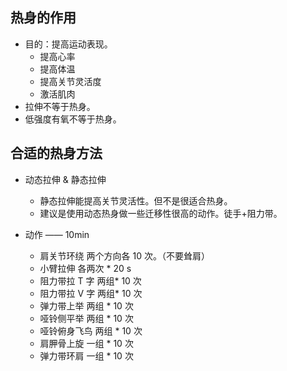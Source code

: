 ## 热身的作用
* 目的：提高运动表现。
    * 提高心率
    * 提高体温
    * 提高关节灵活度
    * 激活肌肉
* 拉伸不等于热身。
* 低强度有氧不等于热身。

## 合适的热身方法
* 动态拉伸 & 静态拉伸
    * 静态拉伸能提高关节灵活性。但不是很适合热身。
    * 建议是使用动态热身做一些迁移性很高的动作。徒手+阻力带。

* 动作  —— 10min
    * 肩关节环绕 两个方向各 10 次。（不要耸肩）
    * 小臂拉伸 各两次 * 20 s
    * 阻力带拉 T 字 两组* 10 次
    * 阻力带拉 V 字 两组* 10 次
    * 弹力带上举 两组 * 10 次
    * 哑铃侧平举 两组 * 10 次
    * 哑铃俯身飞鸟 两组 * 10 次
    * 肩胛骨上旋 一组 * 10 次
    * 弹力带环肩 一组 * 10 次
